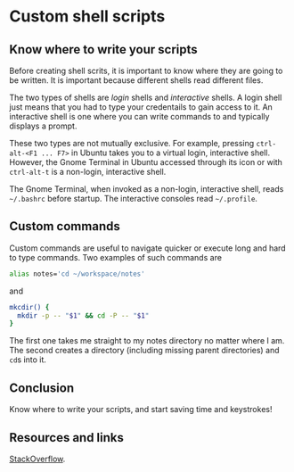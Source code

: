 # Custom shell scripts

## Know where to write your scripts

Before creating shell scrits, it is important to know where they are going to be written. It is important because different shells read different files.

The two types of shells are *login* shells and *interactive* shells. A login shell just means that you had to type your credentails to gain access to it. An interactive shell is one where you can write commands to and typically displays a prompt.

These two types are not mutually exclusive. For example, pressing `ctrl-alt-<F1 ... F7>` in Ubuntu takes you to a virtual login, interactive shell. However, the Gnome Terminal in Ubuntu accessed through its icon or with `ctrl-alt-t` is a non-login, interactive shell.

The Gnome Terminal, when invoked as a non-login, interactive shell, reads `~/.bashrc` before startup. The interactive consoles read `~/.profile`.

## Custom commands

Custom commands are useful to navigate quicker or execute long and hard to type commands. Two examples of such commands are

```sh
alias notes='cd ~/workspace/notes'
```

and

```sh
mkcdir() {
  mkdir -p -- "$1" && cd -P -- "$1"
}
```

The first one takes me straight to my notes directory no matter where I am. The second creates a directory (including missing parent directories) and `cd`s into it.

## Conclusion

Know where to write your scripts, and start saving time and keystrokes!

## Resources and links

[StackOverflow][1].

[1]: http://stackoverflow.com/questions/415403/whats-the-difference-between-bashrc-bash-profile-and-environment
